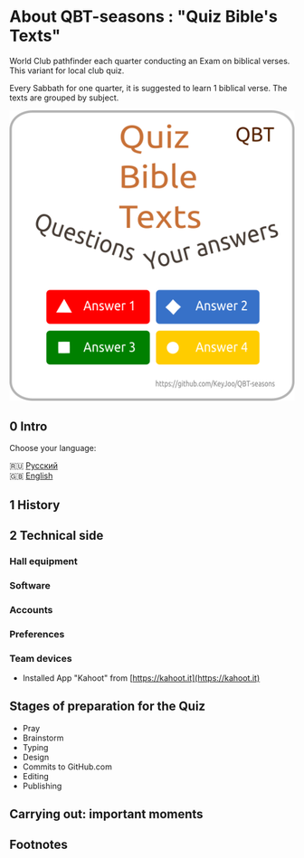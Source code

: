 # About QBT-seasons : "Quiz Bible's Texts"

World Club pathfinder each quarter conducting an Exam on biblical verses.
This variant for local club quiz.

Every Sabbath for one quarter, it is suggested to learn 1 biblical verse. The texts are grouped by subject.

![Image of Quiz Bible Text](app/assets/images/qbt-baner-96-en.png)

## 0 Intro

Choose your language:

:ru: [Русский](README.ru.md)  
:gb: [English](README.md)

## 1 History

## 2 Technical side

### Hall equipment

### Software

### Accounts

### Preferences

### Team devices

- Installed App "Kahoot" from [https://kahoot.it](https://kahoot.it)

## Stages of preparation for the Quiz

- Pray
- Brainstorm
- Typing
- Design
- Commits to GitHub.com
- Editing
- Publishing

## Carrying out: important moments

## Footnotes
